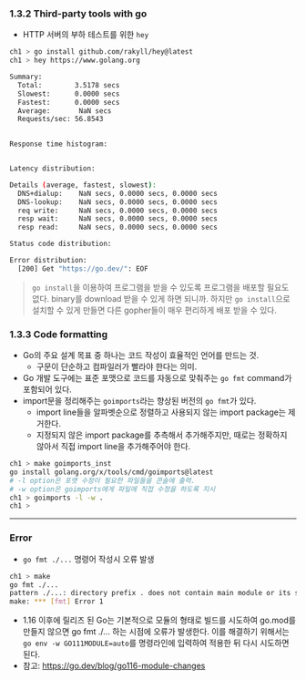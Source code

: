 ### 1.3.2 Third-party tools with go

* HTTP 서버의 부하 테스트를 위한 `hey`

```bash
ch1 > go install github.com/rakyll/hey@latest 
ch1 > hey https://www.golang.org                      

Summary:
  Total:        3.5178 secs
  Slowest:      0.0000 secs
  Fastest:      0.0000 secs
  Average:       NaN secs
  Requests/sec: 56.8543
  

Response time histogram:


Latency distribution:

Details (average, fastest, slowest):
  DNS+dialup:    NaN secs, 0.0000 secs, 0.0000 secs
  DNS-lookup:    NaN secs, 0.0000 secs, 0.0000 secs
  req write:     NaN secs, 0.0000 secs, 0.0000 secs
  resp wait:     NaN secs, 0.0000 secs, 0.0000 secs
  resp read:     NaN secs, 0.0000 secs, 0.0000 secs

Status code distribution:

Error distribution:
  [200] Get "https://go.dev/": EOF

```

> `go install`을 이용하여 프로그램을 받을 수 있도록 프로그램을 배포할 필요도 없다. 
> binary를 download 받을 수 있게 하면 되니까. 
> 하지만 `go install`으로 설치할 수 있게 만들면 다른 gopher들이 매우 편리하게 배포 받을 수 있다.

### 1.3.3 Code formatting

* Go의 주요 설계 목표 중 하나는 코드 작성이 효율적인 언어를 만드는 것.
    * 구문이 단순하고 컴파일러가 빨라야 한다는 의미.
* Go 개발 도구에는 표준 포맷으로 코드를 자동으로 맞춰주는 `go fmt` command가 포함되어 있다.
* import문을 정리해주는 `goimports`라는 향상된 버전의 `go fmt`가 있다.
    * import line들을 알파벳순으로 정렬하고 사용되지 않는 import package는 제거한다.
    * 지정되지 않은 import package를 추측해서 추가해주지만, 때로는 정확하지 않아서 직접 import line을 추가해주어야 한다.

```bash
ch1 > make goimports_inst  
go install golang.org/x/tools/cmd/goimports@latest
# -l option은 포맷 수정이 필요한 파일들을 콘솔에 출력.
# -w option은 goimports에게 파일에 직접 수정을 하도록 지시
ch1 > goimports -l -w .      
ch1 >     
```

<hr/>

### Error

* `go fmt ./...` 명령어 작성시 오류 발생

```bash
ch1 > make                                                                             0:07
go fmt ./...
pattern ./...: directory prefix . does not contain main module or its selected dependencies
make: *** [fmt] Error 1
```

* 1.16 이후에 릴리즈 된 Go는 기본적으로 모듈의 형태로 빌드를 시도하여 go.mod를 만들지 않으면 go fmt ./... 하는 시점에 오류가 발생한다. 이를 해결하기 위해서는 `go env -w GO111MODULE=auto`를 명령라인에 입력하여 적용한 뒤 다시 시도하면 된다.
 * 참고: <https://go.dev/blog/go116-module-changes>